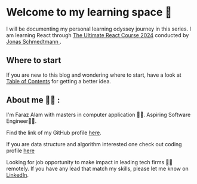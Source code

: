 # Welcome to my learning space 👋

I will be documenting my personal learning odyssey journey in this series. I am learning React through [The Ultimate React Course 2024](https://www.udemy.com/course/the-ultimate-react-course/) conducted by [Jonas Schmedtmann ](https://x.com/jonasschmedtman).


## Where to start

If you are new to this blog and wondering where to start, have a look at [Table of Contents](https://github.com/Learn-ReactFromJonas-WithFaraz/02_table-of-contents) for getting a better idea.

## About me 🙏😊 :

I'm Faraz Alam with masters in computer application 👨‍🎓. Aspiring Software Engineer👩‍💻.

Find the link of my GitHub profile [here](https://github.com/farazalam2017). 

If you are data structure and algorithm interested one check out coding profile [here](https://codolio.com/profile/farazalam2017)

Looking for job opportunity to make impact in leading tech firms 🧑‍💻 remotely. If you have any lead that match my skills, please let me know on [LinkedIn](https://www.linkedin.com/in/farazalam2017/).
